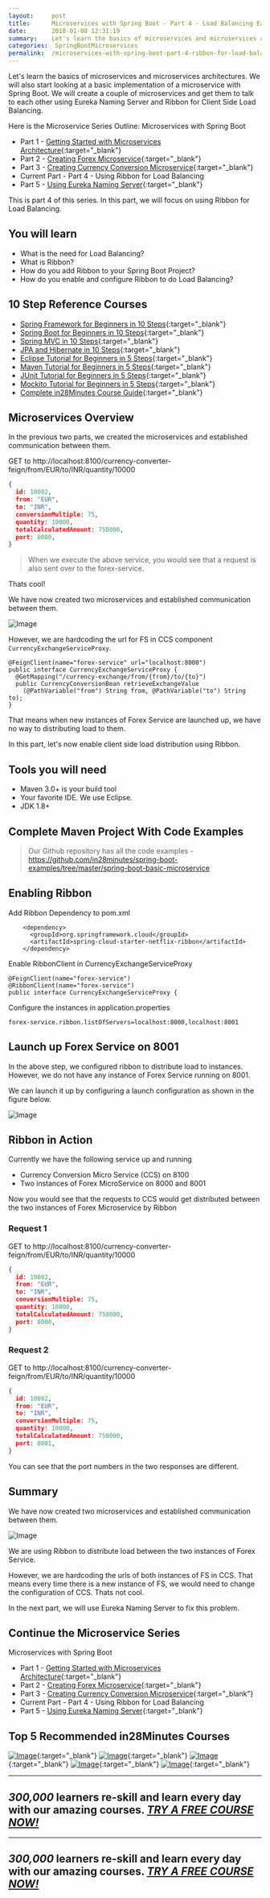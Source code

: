 ```yaml
---
layout:     post
title:      Microservices with Spring Boot - Part 4 - Load Balancing Example - Using Ribbon
date:       2018-01-08 12:31:19
summary:    Let's learn the basics of microservices and microservices architectures. We will also start looking at a basic implementation of a microservice with Spring Boot. We will create a couple of microservices and get them to talk to each other using Eureka Naming Server and Ribbon for Client Side Load Balancing. In part 4 of this series, we will focus on using Ribbon to do Load Balancing.
categories:  SpringBootMicroservices
permalink:  /microservices-with-spring-boot-part-4-ribbon-for-load-balancing
---
```


Let's learn the basics of microservices and microservices architectures. We will also start looking at a basic implementation of a microservice with Spring Boot. We will create a couple of microservices and get them to talk to each other using Eureka Naming Server and Ribbon for Client Side Load Balancing. 

Here is the Microservice Series Outline:
Microservices with Spring Boot 
- Part 1 - [Getting Started with Microservices Architecture](http://www.springboottutorial.com/creating-microservices-with-spring-boot-part-1-getting-started){:target="_blank"}
- Part 2 - [Creating Forex Microservice](http://www.springboottutorial.com/creating-microservices-with-spring-boot-part-2-forex-microservice){:target="_blank"}
- Part 3 - [Creating Currency Conversion Microservice](http://www.springboottutorial.com/creating-microservices-with-spring-boot-part-3-currency-conversion-microservice){:target="_blank"}
- Current Part - Part 4 - Using Ribbon for Load Balancing
- Part 5 - [Using Eureka Naming Server](http://www.springboottutorial.com/microservices-with-spring-boot-part-5-eureka-naming-server){:target="_blank"}

This is part 4 of this series. In this part, we will focus on using Ribbon for Load Balancing.
 
## You will learn
- What is the need for Load Balancing?
- What is Ribbon?
- How do you add Ribbon to your Spring Boot Project?
- How do you enable and configure Ribbon to do Load Balancing?

## 10 Step Reference Courses

- [Spring Framework for Beginners in 10 Steps](https://courses.in28minutes.com/p/spring-framework-for-beginners){:target="_blank"}
- [Spring Boot for Beginners in 10 Steps](https://courses.in28minutes.com/p/spring-boot-for-beginners-in-10-steps){:target="_blank"}
- [Spring MVC in 10 Steps](https://www.youtube.com/watch?v=BjNhGaZDr0Y){:target="_blank"}
- [JPA and Hibernate in 10 Steps](https://courses.in28minutes.com/p/jpa-and-hibernate-tutorial-for-beginners-with-spring-boot){:target="_blank"}
- [Eclipse Tutorial for Beginners in 5 Steps](https://courses.in28minutes.com/p/eclipse-tutorial-for-beginners){:target="_blank"}
- [Maven Tutorial for Beginners in 5 Steps](https://courses.in28minutes.com/p/maven-tutorial-for-beginners-in-5-steps){:target="_blank"}
- [JUnit Tutorial for Beginners in 5 Steps](https://courses.in28minutes.com/p/junit-tutorial-for-beginners){:target="_blank"}
- [Mockito Tutorial for Beginners in 5 Steps](https://courses.in28minutes.com/p/mockito-for-beginner-in-5-steps){:target="_blank"}
- [Complete in28Minutes Course Guide](https://courses.in28minutes.com/p/in28minutes-course-guide){:target="_blank"}

## Microservices Overview

In the previous two parts, we created the microservices and established communication between them.

GET to http://localhost:8100/currency-converter-feign/from/EUR/to/INR/quantity/10000

```json
{
  id: 10002,
  from: "EUR",
  to: "INR",
  conversionMultiple: 75,
  quantity: 10000,
  totalCalculatedAmount: 750000,
  port: 8000,
}
```

> When we execute the above service, you would see that a request is also sent over to the forex-service.

Thats cool!

We have now created two microservices and established communication between them.

![Image](/images/Spring-Boot-Microservice-1-CCS-FS.png "Spring-Boot-Microservice-1-CCS-FS") 

However, we are hardcoding the url for FS in CCS component `CurrencyExchangeServiceProxy`. 

```
@FeignClient(name="forex-service" url="localhost:8000")
public interface CurrencyExchangeServiceProxy {
  @GetMapping("/currency-exchange/from/{from}/to/{to}")
  public CurrencyConversionBean retrieveExchangeValue
    (@PathVariable("from") String from, @PathVariable("to") String to);
}

```

That means when new instances of Forex Service are launched up, we have no way to distributing load to them.

In this part, let's now enable client side load distribution using Ribbon.


## Tools you will need
- Maven 3.0+ is your build tool
- Your favorite IDE. We use Eclipse.
- JDK 1.8+

## Complete Maven Project With Code Examples
> Our Github repository has all the code examples - https://github.com/in28minutes/spring-boot-examples/tree/master/spring-boot-basic-microservice

## Enabling Ribbon

Add Ribbon Dependency to pom.xml
```
    <dependency>
      <groupId>org.springframework.cloud</groupId>
      <artifactId>spring-cloud-starter-netflix-ribbon</artifactId>
    </dependency>
```

Enable RibbonClient in CurrencyExchangeServiceProxy

```
@FeignClient(name="forex-service")
@RibbonClient(name="forex-service")
public interface CurrencyExchangeServiceProxy {
```

Configure the instances in application.properties
```
forex-service.ribbon.listOfServers=localhost:8000,localhost:8001
```

## Launch up Forex Service on 8001

In the above step, we configured ribbon to distribute load to instances. However, we do not have any instance of Forex Service running on 8001.

We can launch it up by configuring a launch configuration as shown in the figure below.

![Image](/images/Spring-Boot-Microservice-91-LauchingFSOn8081.png "Spring-Boot-Microservice-91-LauchingFSOn8081")

## Ribbon in Action

Currently we have the following service up and running
- Currency Conversion Micro Service (CCS) on 8100
- Two instances of Forex MicroService on 8000 and 8001

Now you would see that the requests to CCS would get distributed between the two instances of Forex Microservice by Ribbon

### Request 1
GET to http://localhost:8100/currency-converter-feign/from/EUR/to/INR/quantity/10000

```json
{
  id: 10002,
  from: "EUR",
  to: "INR",
  conversionMultiple: 75,
  quantity: 10000,
  totalCalculatedAmount: 750000,
  port: 8000,
}
```

### Request 2
GET to http://localhost:8100/currency-converter-feign/from/EUR/to/INR/quantity/10000

```json
{
  id: 10002,
  from: "EUR",
  to: "INR",
  conversionMultiple: 75,
  quantity: 10000,
  totalCalculatedAmount: 750000,
  port: 8001,
}
```

You can see that the port numbers in the two responses are different.

## Summary

We have now created two microservices and established communication between them.

![Image](/images/Spring-Boot-Microservice-1-CCS-FS.png "Spring-Boot-Microservice-1-CCS-FS") 

We are using Ribbon to distribute load between the two instances of Forex Service.

However, we are hardcoding the urls of both instances of  FS in CCS. That means every time there is a new instance of FS, we would need to change the configuration of CCS. Thats not cool. 

In the next part, we will use Eureka Naming Server to fix this problem.

## Continue the Microservice Series

Microservices with Spring Boot 
- Part 1 - [Getting Started with Microservices Architecture](http://www.springboottutorial.com/creating-microservices-with-spring-boot-part-1-getting-started){:target="_blank"}
- Part 2 - [Creating Forex Microservice](http://www.springboottutorial.com/creating-microservices-with-spring-boot-part-2-forex-microservice){:target="_blank"}
- Part 3 - [Creating Currency Conversion Microservice](http://www.springboottutorial.com/creating-microservices-with-spring-boot-part-3-currency-conversion-microservice){:target="_blank"}
- Current Part - Part 4 - Using Ribbon for Load Balancing
- Part 5 - [Using Eureka Naming Server](http://www.springboottutorial.com/microservices-with-spring-boot-part-5-eureka-naming-server){:target="_blank"}


## Top 5 Recommended in28Minutes Courses
[![Image](/images/Course-Master-Microservices-with-Spring-Boot-and-Spring-Cloud.png "Master Microservices with Spring Boot and Spring Cloud")](https://www.udemy.com/course/microservices-with-spring-boot-and-spring-cloud/?couponCode=NOVEMBER-2019){:target="_blank"}
[![Image](/images/Course-Spring-Framework-Master-Class---Beginner-to-Expert.png "Spring Master Class - Beginner to Expert")](https://www.udemy.com/course/spring-tutorial-for-beginners/?couponCode=NOVEMBER-2019){:target="_blank"}
[![Image](/images/Course-KubernetesCrashCourse.png "Kubernetes Crash Course for Java Spring Boot Developers")](https://www.udemy.com/course/kubernetes-crash-course-for-java-developers/?couponCode=NOVEMBER-2019){:target="_blank"}
[![Image](/images/Course-DockerCrashCourseForJavaSpringBootDevelopers.png "Docker Crash Course for Java Spring Boot Developers")](https://www.udemy.com/course/docker-course-with-java-and-spring-boot-for-beginners/?couponCode=NOVEMBER-2019){:target="_blank"}
[![Image](/images/Course-Go-Full-Stack-With-Spring-Boot-and-React.png "Go Full Stack with Spring Boot and React")](https://www.udemy.com/course/full-stack-application-with-spring-boot-and-react/?couponCode=NOVEMBER-2019){:target="_blank"}

---
***300,000*** learners re-skill and learn every day with our amazing courses. ***[TRY A FREE COURSE NOW!](https://rebrand.ly/in28minutes-try-free-course)***
---

---
***300,000*** learners re-skill and learn every day with our amazing courses. ***[TRY A FREE COURSE NOW!](https://rebrand.ly/in28minutes-try-free-course)***
---


